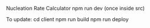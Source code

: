Nucleation Rate Calculator
npm run dev (once inside src)

To update:
cd client
npm run build
npm run deploy